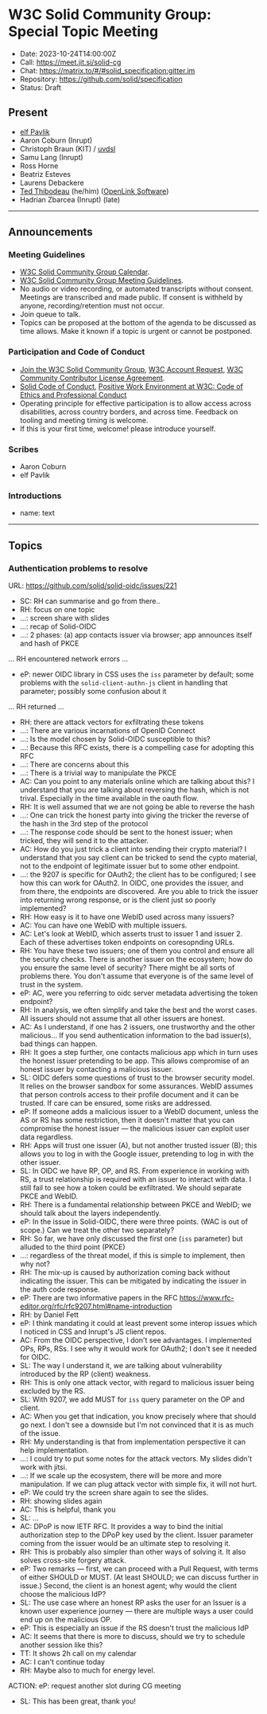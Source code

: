 # W3C Solid Community Group: Special Topic Meeting

* Date: 2023-10-24T14:00:00Z
* Call: https://meet.jit.si/solid-cg
* Chat: https://matrix.to/#/#solid_specification:gitter.im
* Repository: https://github.com/solid/specification
* Status: Draft

## Present
* [elf Pavlik](https://elf-pavlik.hackers4peace.net)
* Aaron Coburn (Inrupt)
* Christoph Braun (KIT) / [uvdsl](https://github.com/uvdsl) 
* Samu Lang (Inrupt)
* Ross Horne
* Beatriz Esteves
* Laurens Debackere
* [Ted Thibodeau](https://github.com/TallTed) (he/him) ([OpenLink Software](https://www.openlinksw.com/))
* Hadrian Zbarcea (Inrupt) (late)

---

## Announcements

### Meeting Guidelines
* [W3C Solid Community Group Calendar](https://www.w3.org/groups/cg/solid/calendar).
* [W3C Solid Community Group Meeting Guidelines](https://github.com/solid/specification/blob/main/meetings/README.md).
* No audio or video recording, or automated transcripts without consent. Meetings are transcribed and made public. If consent is withheld by anyone, recording/retention must not occur.
* Join queue to talk.
* Topics can be proposed at the bottom of the agenda to be discussed as time allows. Make it known if a topic is urgent or cannot be postponed.

### Participation and Code of Conduct
* [Join the W3C Solid Community Group](https://www.w3.org/community/solid/join), [W3C Account Request](http://www.w3.org/accounts/request), [W3C Community Contributor License Agreement](https://www.w3.org/community/about/agreements/cla/).
* [Solid Code of Conduct](https://github.com/solid/process/blob/main/code-of-conduct.md), [Positive Work Environment at W3C: Code of Ethics and Professional Conduct](https://www.w3.org/Consortium/cepc/)
* Operating principle for effective participation is to allow access across disabilities, across country borders, and across time. Feedback on tooling and meeting timing is welcome.
* If this is your first time, welcome! please introduce yourself.


### Scribes
* Aaron Coburn
* elf Pavlik

### Introductions
* name: text


---


## Topics

### Authentication problems to resolve
URL: https://github.com/solid/solid-oidc/issues/221

* SC: RH can summarise and go from there..
* RH: focus on one topic
* ...: screen share with slides
* ...: recap of Solid-OIDC
* ...: 2 phases: (a) app contacts issuer via browser; app announces itself and hash of PKCE

... RH encountered network errors ...

* eP: newer OIDC library in CSS uses the `iss` parameter by default; some problems with the `solid-client-authn-js` client in handling that parameter; possibly some confusion about it

... RH returned ...

* RH: there are attack vectors for exfiltrating these tokens
* ...: There are various incarnations of OpenID Connect
* ...: Is the model chosen by Solid-OIDC susceptible to this?
* ...: Because this RFC exists, there is a compelling case for adopting this RFC
* ...: There are concerns about this
* ...: There is a trivial way to manipulate the PKCE
* AC: Can you point to any materials online which are talking about this? I understand that you are talking about reversing the hash, which is not trival. Especially in the time available in the oauth flow.
* RH: It is well assumed that we are not going be able to reverse the hash
* ...: One can trick the honest party into giving the tricker the reverse of the hash in the 3rd step of the protocol
* ...: The response code should be sent to the honest issuer; when tricked, they will send it to the attacker.
* AC: How do you just trick a client into sending their crypto material? I understand that you say client can be tricked to send the cypto material, not to the endpoint of legitimate issuer but to some other endpoint.
* ...: the 9207 is specific for OAuth2; the client has to be configured; I see how this can work for OAuth2. In OIDC, one provides the issuer, and from there, the endpoints are discovered. Are you able to trick the issuer into returning wrong response, or is the client just so poorly implemented?
* RH: How easy is it to have one WebID used across many issuers?
* AC: You can have one WebID with multiple issuers.
* AC: Let's look at WebID, which asserts trust to issuer 1 and issuer 2. Each of these advertises token endpoints on coresopnding URLs.
* RH: You have these two issuers; one of them you control and ensure all the security checks. There is another issuer on the ecosystem; how do you ensure the same level of security? There might be all sorts of problems there. You don't assume that everyone is of the same level of trust in the system.
* eP: AC, were you referring to oidc server metadata advertising the token endpoint?
* RH: In analysis, we often simplify and take the best and the worst cases. All issuers should not assume that all other issuers are honest.
* AC: As I understand, if one has 2 issuers, one trustworthy and the other malicious... If you send authentication information to the bad issuer(s), bad things can happen.
* RH: It goes a step further, one contacts malicious app which in turn uses the honest issuer pretending to be app. This allows compromise of an honest issuer by contacting a malicious issuer.
* SL: OIDC defers some questions of trust to the browser security model. It relies on the browser sandbox for some assurances. WebID assumes that person controls access to their profile document and it can be trusted. If care can be ensured, some risks are addressed.
* eP: If someone adds a malicious issuer to a WebID document, unless the AS or RS has some restriction, then it doesn't matter that you can compromise the honest issuer — the malicious issuer can exploit user data regardless. 
* RH: Apps will trust one issuer (A), but not another trusted issuer (B); this allows you to log in with the Google issuer, pretending to log in with the other issuer.
* SL: In OIDC we have RP, OP, and RS. From experience in working with RS, a trust relationship is required with an issuer to interact with data. I still fail to see how a token could be exfiltrated. We should separate PKCE and WebID.
* RH: There is a fundamental relationship between PKCE and WebID; we should talk about the layers independently.
* eP: In the issue in Solid-OIDC, there were three points. (WAC is out of scope.) Can we treat the other two separately?
* RH: So far, we have only discussed the first one (`iss` parameter) but alluded to the third point (PKCE)
* ...: regardless of the threat model, if this is simple to implement, then why not?
* RH: The mix-up is caused by authorization coming back without indicating the issuer. This can be mitigated by indicating the issuer in the auth code response.
* eP: There are two informative papers in the RFC https://www.rfc-editor.org/rfc/rfc9207.html#name-introduction
* RH: by Daniel Fett
* eP: I think mandating it could at least prevent some interop issues which I noticed in CSS and Inrupt's JS client repos.
* AC: From the OIDC perspective, I don't see advantages. I implemented OPs, RPs, RSs. I see why it would work for OAuth2; I don't see it needed for OIDC.
* SL: The way I understand it, we are talking about vulnerability introduced by the RP (client) weakness.
* RH: This is only one attack vector, with regard to malicious issuer being excluded by the RS.
* SL: With 9207, we add MUST for `iss` query parameter on the OP and client.
* AC: When you get that indication, you know precisely where that should go next. I don't see a downside but I'm not convinced that it is as much of the issue.
* RH: My understanding is that from implementation perspective it can help implementation.
* ...: I could try to put some notes for the attack vectors. My slides didn't work with jitsi.
* ...: If we scale up the ecosystem, there will be more and more manipulation. If we can plug attack vector with simple fix, it will not hurt.
* eP: We could try the screen share again to see the slides.
* RH: showing slides again
* AC: This is helpful, thank you
* SL: ...
* AC: DPoP is now IETF RFC. It provides a way to bind the initial authorization step to the DPoP key used by the client. Issuer parameter coming from the issuer would be an ultimate step to resolving it.
* RH: This is probably also simpler than other ways of solving it. It also solves cross-site forgery attack. 
* eP: Two remarks — first, we can proceed with a Pull Request, with terms of either SHOULD or MUST. (At least SHOULD; we can discuss further in issue.) Second, the client is an honest agent; why would the client choose the malicious IdP?
* SL: The use case where an honest RP asks the user for an Issuer is a known user experience journey — there are multiple ways a user could end up on the malicious OP.
* eP: This is especially an issue if the RS doesn't trust the malicious IdP
* AC: It seems that there is more to discuss, should we try to schedule another session like this?
* TT: It shows 2h call on my calendar
* AC: I can't continue today
* RH: Maybe also to much for energy level.

ACTION: eP: request another slot during CG meeting

* SL: This has been great, thank you!
